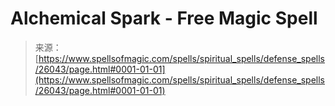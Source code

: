 <!--yml
category: 未分类
date: 2024-06-12 19:13:34
-->

# Alchemical Spark - Free Magic Spell

> 来源：[https://www.spellsofmagic.com/spells/spiritual_spells/defense_spells/26043/page.html#0001-01-01](https://www.spellsofmagic.com/spells/spiritual_spells/defense_spells/26043/page.html#0001-01-01)